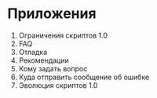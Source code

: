 # Приложения

1. Ограничения скриптов 1.0
2. FAQ
3. Отладка
4. Рекомендации
5. Кому задать вопрос
6. Куда отправить сообщение об ошибке
7. Эволюция скриптов 1.0
